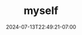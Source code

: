 ---
title: myself
date: 2024-07-13T22:49:21-07:00
draft: false
location: 
img_url: https://cdn-image2.fengrin.me/2024-07-13-myself.jpg
original_fn: ""
tags:
- myself

---